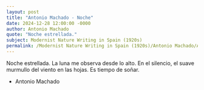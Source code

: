 ```yaml
---
layout: post
title: "Antonio Machado - Noche"
date: 2024-12-28 12:00:00 -0000
author: Antonio Machado
quote: "Noche estrellada."
subject: Modernist Nature Writing in Spain (1920s)
permalink: /Modernist Nature Writing in Spain (1920s)/Antonio Machado/Antonio Machado - Noche
---
```


Noche estrellada.
   La luna me observa
   desde lo alto.
   En el silencio,
   el suave murmullo
   del viento en las hojas.
   Es tiempo de soñar.

- Antonio Machado
